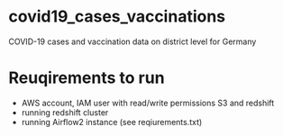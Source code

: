 # covid19_cases_vaccinations
COVID-19 cases and vaccination data on district level for Germany

# Reuqirements to run
- AWS account, IAM user with read/write permissions S3 and redshift
- running redshift cluster
- running Airflow2 instance (see reqiurements.txt)
